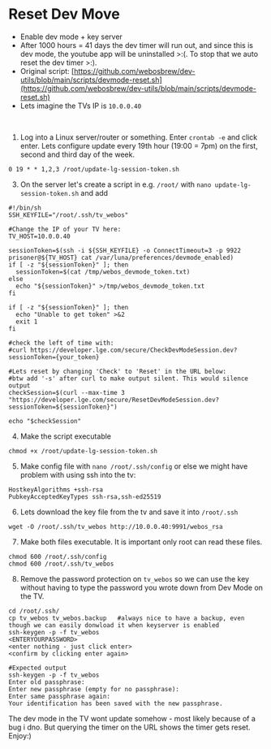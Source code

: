 # Reset Dev Move

- Enable dev mode + key server
- After 1000 hours = 41 days the dev timer will run out, and since this is dev mode, the youtube app will be uninstalled >:(. To stop that we auto reset the dev timer >:).
- Original script: [https://github.com/webosbrew/dev-utils/blob/main/scripts/devmode-reset.sh](https://github.com/webosbrew/dev-utils/blob/main/scripts/devmode-reset.sh)
- Lets imagine the TVs IP is `10.0.0.40`

<br>

1. Log into a Linux server/router or something. Enter `crontab -e` and click enter. Lets configure update every 19th hour (19:00 = 7pm) on the first, second and third day of the week.
````shell
0 19 * * 1,2,3 /root/update-lg-session-token.sh
````
3. On the server let's create a script in e.g. `/root/` with `nano update-lg-session-token.sh` and add
````shell
#!/bin/sh
SSH_KEYFILE="/root/.ssh/tv_webos"

#Change the IP of your TV here:
TV_HOST=10.0.0.40

sessionToken=$(ssh -i ${SSH_KEYFILE} -o ConnectTimeout=3 -p 9922 prisoner@${TV_HOST} cat /var/luna/preferences/devmode_enabled)
if [ -z "${sessionToken}" ]; then
  sessionToken=$(cat /tmp/webos_devmode_token.txt)
else
  echo "${sessionToken}" >/tmp/webos_devmode_token.txt
fi

if [ -z "${sessionToken}" ]; then
  echo "Unable to get token" >&2
  exit 1
fi

#check the left of time with:
#curl https://developer.lge.com/secure/CheckDevModeSession.dev?sessionToken={your_token}

#Lets reset by changing 'Check' to 'Reset' in the URL below:
#btw add '-s' after curl to make output silent. This would silence output
checkSession=$(curl --max-time 3 "https://developer.lge.com/secure/ResetDevModeSession.dev?sessionToken=${sessionToken}")

echo "$checkSession"
````
4. Make the script executable
````shell
chmod +x /root/update-lg-session-token.sh
````
5. Make config file with `nano /root/.ssh/config` or else we might have problem with using ssh into the tv:
````shell
HostkeyAlgorithms +ssh-rsa
PubkeyAcceptedKeyTypes ssh-rsa,ssh-ed25519
````
6. Lets download the key file from the tv and save it into `/root/.ssh`
````shell
wget -O /root/.ssh/tv_webos http://10.0.0.40:9991/webos_rsa
````
7. Make both files executable. It is important only root can read these files.
````shell
chmod 600 /root/.ssh/config
chmod 600 /root/.ssh/tv_webos
````
8. Remove the password protection on `tv_webos` so we can use the key without having to type the password you wrote down from Dev Mode on the TV.
````shell
cd /root/.ssh/
cp tv_webos tv_webos.backup   #always nice to have a backup, even though we can easily donwload it when keyserver is enabled
ssh-keygen -p -f tv_webos
<ENTERYOURPASSWORD>
<enter nothing - just click enter>
<confirm by clicking enter again>

#Expected output
ssh-keygen -p -f tv_webos
Enter old passphrase:
Enter new passphrase (empty for no passphrase): 
Enter same passphrase again: 
Your identification has been saved with the new passphrase.
````
The dev mode in the TV wont update somehow - most likely because of a bug i dno. But querying the timer on the URL shows the timer gets reset. Enjoy:)


